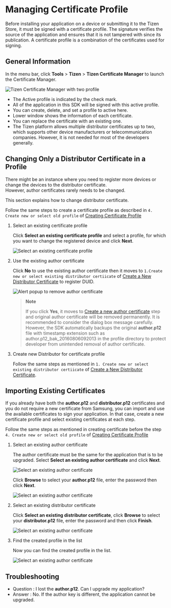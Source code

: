 # Managing Certificate Profile

Before installing your application on a device or submitting it to the Tizen Store, it must be signed with a certificate profile.
The signature verifies the source of the application and ensures that it is not tampered with since its publication.
A certificate profile is a combination of the certificates used for signing.

## General Information

In the menu bar, click **Tools** > **Tizen** > **Tizen Certificate Manager** to launch the Certificate Manager.

![Tizen Certificate Manager with two profile](media/certification_guide18.png)

- The Active profile is indicated by the check mark.
- All of the application in this SDK will be signed with this active profile.
- You can create, delete, and set a profile to active here.
- Lower window shows the information of each certificate.
- You can replace the certificate with an existing one.
- The Tizen platform allows multiple distributor certificates up to two, which supports other device manufacturers or telecommunication companies. However, it is not needed for most of the developers generally.

## Changing Only a Distributor Certificate in a Profile

There might be an instance where you need to register more devices or change the devices to the distributor certificate.  
However, author certificates rarely needs to be changed.

This section explains how to change distributor certificate.

Follow the same steps to create a certificate profile as described in `4. Create new or select old profile` of [Creating Certificate Profile](creating-certificates.md#creating-certificate-profile)

1. Select an existing certificate profile

    Click **Select an existing certificate profile** and select a profile, for which you want to change the registered device and click **Next**.

    ![Select an existing certificate profile](media/certification_guide19.png)

2. Use the existing author certificate

    Click **No** to use the existing author certificate then it moves to `1.Create new or select existing distributor certiicate` of [Create a New Distributor Certificate](creating-certificates.md#create-a-new-distributor-certificate) to register DUID.

    ![Alert popup to remove author certificate](media/certification_guide20.png)

    > **Note**
    >
    > If you click **Yes**, it moves to [Create a new author certificate](creating-certificates.md#create-a-new-author-certificate) step and original author certificate will be removed permanently.
    > It is recommended to consider the dialog box message carefully.
    > However, the SDK automatically backups the original **author.p12** file with timestamp extension such as author.p12_bak_20160806092013 in the profile directory to protect developer from unintended removal of author certificate.

3. Create new Distributor for certificate profile

    Follow the same steps as mentioned in `1. Create new or select existing distributor certiicate` of [Create a New Distributor Certificate](creating-certificates.md#create-a-new-distributor-certificate).

## Importing Existing Certificates

If you already have both the **author.p12** and **distributor.p12** certificates and you do not require a new certificate from Samsung, you can import and use the available certificates to sign your application.
In that case, create a new certificate profile and select existing certificates at each step.

Follow the same steps as mentioned in creating certificate before the step `4. Create new or select old profile` of [Creating Certificate Profile](creating-certificates.md#creating-certificate-profile)

1. Select an existing author certificate

    The author certificate must be the same for the application that is to be upgraded.
    Select **Select an existing author certificate** and click **Next**.

    ![Select an existing author certificate](media/certification_guide22.png)

    Click **Browse** to select your **author.p12** file, enter the password then click **Next**.

    ![Select an existing author certificate](media/certification_guide23.png)

2. Select an existing distributor certificate

    Click **Select an existing distributor certificate**, click **Browse** to select your **distributor.p12** file, enter the password and then click **Finish**.

    ![Select an existing author certificate](media/certification_guide24.png)

3. Find the created profile in the list

    Now you can find the created profile in the list.

    ![Select an existing author certificate](media/certification_guide25.png)

## Troubleshooting

- Question : I lost the **author.p12**. Can I upgrade my application?
- Answer : No. If the author key is different, the application cannot be upgraded.
